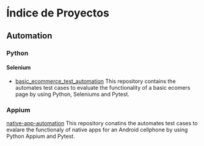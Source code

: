 # Índice de Proyectos

## Automation
### Python
#### Selenium
- [basic_ecommerce_test_automation](https://github.com/EleusisCarretero/basic_ecommerce_test_automation)
    This repository contains the automates test cases to evaluate the functionality of a basic ecomers page by using Python,
    Seleniums and Pytest.
### Appium
[native-app-automation](https://github.com/EleusisCarretero/native-app-automation)
    This repository conatins the automates test cases to evalare the functionaly of native apps for an Android cellphone by using 
    Python Appium and Pytest.

